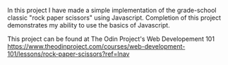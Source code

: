 In this project I have made a simple implementation of the grade-school classic "rock paper scissors" using Javascript. Completion of this project demonstrates my ability to use the basics of Javascript.

This project can be found at The Odin Project's Web Developement 101 <https://www.theodinproject.com/courses/web-development-101/lessons/rock-paper-scissors?ref=lnav>